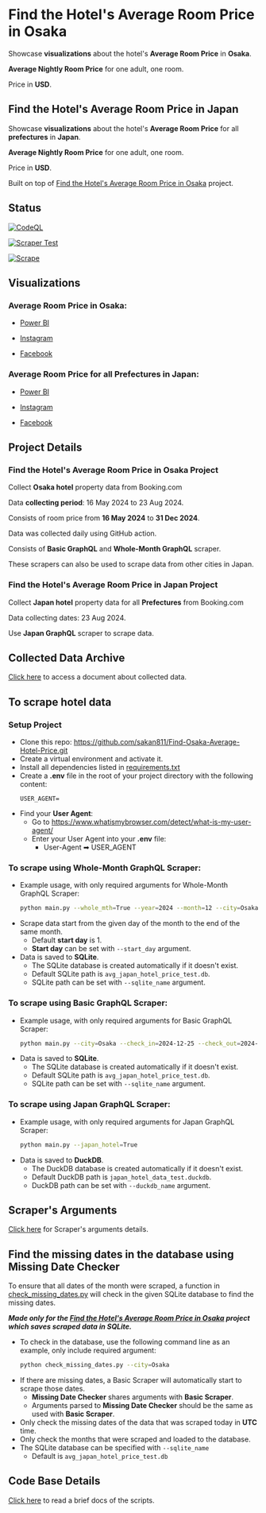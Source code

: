 # Find the Hotel's Average Room Price in Osaka 

Showcase **visualizations** about the hotel's **Average Room Price** in **Osaka**.

 **Average Nightly Room Price** for one adult, one room.

Price in **USD**.

## Find the Hotel's Average Room Price in Japan

Showcase **visualizations** about the hotel's **Average Room Price** for all **prefectures** in **Japan**.

 **Average Nightly Room Price** for one adult, one room.

Price in **USD**.

Built on top of [Find the Hotel's Average Room Price in Osaka](#find-the-hotels-average-room-price-in-osaka-) project.

## Status
[![CodeQL](https://github.com/sakan811/Find-Osaka-Average-Hotel-Price/actions/workflows/codeql.yml/badge.svg)](https://github.com/sakan811/Find-Osaka-Average-Hotel-Price/actions/workflows/codeql.yml)    

[![Scraper Test](https://github.com/sakan811/Find-Osaka-Average-Hotel-Price/actions/workflows/scraper-test.yml/badge.svg)](https://github.com/sakan811/Find-Osaka-Average-Hotel-Price/actions/workflows/scraper-test.yml)  

[![Scrape](https://github.com/sakan811/Find-Osaka-Average-Hotel-Price/actions/workflows/scrape.yml/badge.svg)](https://github.com/sakan811/Find-Osaka-Average-Hotel-Price/actions/workflows/scrape.yml)

## Visualizations
### Average Room Price in Osaka: 

* [Power BI](https://app.powerbi.com/view?r=eyJrIjoiOGFiNzQ1Y2UtZTVlOS00MzkyLTlmN2EtMDY2YWVlNzFiNTIyIiwidCI6ImZlMzViMTA3LTdjMmYtNGNjMy1hZDYzLTA2NTY0MzcyMDg3OCIsImMiOjEwfQ%3D%3D)  

* [Instagram](https://www.instagram.com/p/C_D2a-QAsXD/?utm_source=ig_web_copy_link&igsh=MzRlODBiNWFlZA==)  

* [Facebook](https://www.facebook.com/permalink.php?story_fbid=pfbid0fV85nZS6PFZF2uke23fx4i2teg4rAoJo22iNHoaBu1r5WM1kpnZgwEnPbVGbiVsyl&id=61553626169836)

### Average Room Price for all Prefectures in Japan: 

* [Power BI](https://app.powerbi.com/view?r=eyJrIjoiZjIwNWExZTktZTFmYi00YmY2LWE1NmQtYWQ5NWFhMjhmNzM0IiwidCI6ImZlMzViMTA3LTdjMmYtNGNjMy1hZDYzLTA2NTY0MzcyMDg3OCIsImMiOjEwfQ%3D%3D)  

* [Instagram](https://www.instagram.com/p/C_D22aivXKG/?utm_source=ig_web_copy_link&igsh=MzRlODBiNWFlZA==)  

* [Facebook](https://www.facebook.com/permalink.php?story_fbid=pfbid0bH9WboMaQh67HpCRU1yvRZ5TJZ5df72hT6WUeCCnpX5Ee1YK7fRNGT2sq91FinnFl&id=61553626169836)


## Project Details
### Find the Hotel's Average Room Price in Osaka Project
Collect **Osaka hotel** property data from Booking.com

Data **collecting period**: 16 May 2024 to 23 Aug 2024.

Consists of room price from **16 May 2024** to **31 Dec 2024**.

Data was collected daily using GitHub action.

Consists of **Basic GraphQL** and **Whole-Month GraphQL** scraper.

These scrapers can also be used to scrape data from other cities in Japan.

### Find the Hotel's Average Room Price in Japan Project

Collect **Japan hotel** property data for all **Prefectures** from Booking.com

Data collecting dates: 23 Aug 2024.

Use **Japan GraphQL** scraper to scrape data.

## Collected Data Archive
[Click here](docs/DATA.md) to access a document about collected data.

## To scrape hotel data
### Setup Project
- Clone this repo: https://github.com/sakan811/Find-Osaka-Average-Hotel-Price.git
- Create a virtual environment and activate it.
- Install all dependencies listed in [requirements.txt](requirements.txt)
- Create a **.env** file in the root of your project directory with the following content:
  ```
  USER_AGENT=
  ```
- Find your **User Agent**:
  - Go to https://www.whatismybrowser.com/detect/what-is-my-user-agent/
  - Enter your User Agent into your **.env** file:
    - User-Agent ➡ USER_AGENT
    
### To scrape using Whole-Month GraphQL Scraper:
- Example usage, with only required arguments for Whole-Month GraphQL Scraper:
  ```bash
  python main.py --whole_mth=True --year=2024 --month=12 --city=Osaka
  ```
- Scrape data start from the given day of the month to the end of the same month.
  - Default **start day** is 1.
  - **Start day** can be set with `--start_day` argument.
- Data is saved to **SQLite**.
  - The SQLite database is created automatically if it doesn't exist.
  - Default SQLite path is `avg_japan_hotel_price_test.db`.
  - SQLite path can be set with `--sqlite_name` argument.

### To scrape using Basic GraphQL Scraper:
- Example usage, with only required arguments for Basic GraphQL Scraper:
  ```bash
  python main.py --city=Osaka --check_in=2024-12-25 --check_out=2024-12-26
  ```
- Data is saved to **SQLite**.
  - The SQLite database is created automatically if it doesn't exist.
  - Default SQLite path is `avg_japan_hotel_price_test.db`.
  - SQLite path can be set with `--sqlite_name` argument.

### To scrape using Japan GraphQL Scraper:
- Example usage, with only required arguments for Japan GraphQL Scraper:
  ```bash
  python main.py --japan_hotel=True
  ```
- Data is saved to **DuckDB**.
  - The DuckDB database is created automatically if it doesn't exist.
  - Default DuckDB path is `japan_hotel_data_test.duckdb`.
  - DuckDB path can be set with `--duckdb_name` argument.

## Scraper's Arguments
[Click here](docs/SCRAPER_ARGS.md) for Scraper's arguments details.


## Find the missing dates in the database using Missing Date Checker
To ensure that all dates of the month were scraped, a function in
[check_missing_dates.py](check_missing_dates.py) will check in the given SQLite database to find the missing dates.

_**Made only for the [Find the Hotel's Average Room Price in Osaka](#find-the-hotels-average-room-price-in-osaka-) project
  which saves scraped data in SQLite.**_

- To check in the database, use the following command line as an example, only include required argument:
  ```bash
  python check_missing_dates.py --city=Osaka
  ```
- If there are missing dates, a Basic Scraper will automatically start to scrape those dates.
  - **Missing Date Checker** shares arguments with **Basic Scraper**.
  - Arguments parsed to **Missing Date Checker** should be the same as used with **Basic Scraper**.
- Only check the missing dates of the data that was scraped today in **UTC** time.
- Only check the months that were scraped and loaded to the database.
- The SQLite database can be specified with `--sqlite_name` 
  - Default is `avg_japan_hotel_price_test.db`

## Code Base Details 
[Click here](docs/DOCS.md) to read a brief docs of the scripts.


